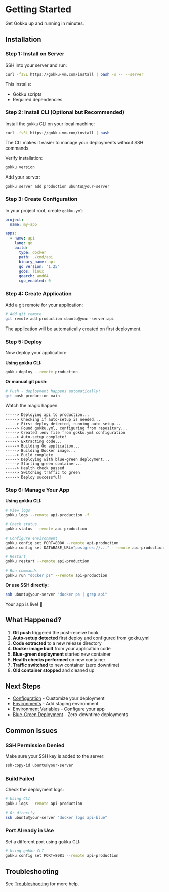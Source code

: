 # Getting Started

Get Gokku up and running in minutes.

## Installation

### Step 1: Install on Server

SSH into your server and run:

```bash
curl -fsSL https://gokku-vm.com/install | bash -s -- --server
```

This installs:
- Gokku scripts
- Required dependencies

### Step 2: Install CLI (Optional but Recommended)

Install the `gokku` CLI on your local machine:

```bash
curl -fsSL https://gokku-vm.com/install | bash
```

The CLI makes it easier to manage your deployments without SSH commands.

Verify installation:

```bash
gokku version
```

Add your server:

```bash
gokku server add production ubuntu@your-server
```

### Step 3: Create Configuration

In your project root, create `gokku.yml`:

```yaml
project:
  name: my-app

apps:
  - name: api
    lang: go
    build:
      type: docker
      path: ./cmd/api
      binary_name: api
      go_version: "1.25"
      goos: linux
      goarch: amd64
      cgo_enabled: 0
```

### Step 4: Create Application

Add a git remote for your application:

```bash
# Add git remote
git remote add production ubuntu@your-server:api
```

The application will be automatically created on first deployment.

### Step 5: Deploy

Now deploy your application:

**Using gokku CLI:**

```bash
gokku deploy --remote production
```

**Or manual git push:**

```bash
# Push - deployment happens automatically!
git push production main
```

Watch the magic happen:

```
-----> Deploying api to production...
-----> Checking if auto-setup is needed...
-----> First deploy detected, running auto-setup...
-----> Found gokku.yml, configuring from repository...
-----> Created .env file from gokku.yml configuration
-----> Auto-setup complete!
-----> Extracting code...
-----> Building Go application...
-----> Building Docker image...
-----> Build complete
-----> Deploying with blue-green deployment...
-----> Starting green container...
-----> Health check passed
-----> Switching traffic to green
-----> Deploy successful!
```

### Step 6: Manage Your App

**Using gokku CLI:**

```bash
# View logs
gokku logs --remote api-production -f

# Check status
gokku status --remote api-production

# Configure environment
gokku config set PORT=8080 --remote api-production
gokku config set DATABASE_URL="postgres://..." --remote api-production

# Restart
gokku restart --remote api-production

# Run commands
gokku run "docker ps" --remote api-production
```

**Or use SSH directly:**

```bash
ssh ubuntu@your-server "docker ps | grep api"
```

Your app is live! 🎉

## What Happened?

1. **Git push** triggered the post-receive hook
2. **Auto-setup detected** first deploy and configured from gokku.yml
3. **Code extracted** to a new release directory
4. **Docker image built** from your application code
5. **Blue-green deployment** started new container
6. **Health checks performed** on new container
7. **Traffic switched** to new container (zero downtime)
8. **Old container stopped** and cleaned up

## Next Steps

- [Configuration](/guide/configuration) - Customize your deployment
- [Environments](/guide/environments) - Add staging environment
- [Environment Variables](/guide/env-vars) - Configure your app
- [Blue-Green Deployment](/guide/blue-green-deployment) - Zero-downtime deployments

## Common Issues

### SSH Permission Denied

Make sure your SSH key is added to the server:

```bash
ssh-copy-id ubuntu@your-server
```

### Build Failed

Check the deployment logs:

```bash
# Using CLI
gokku logs --remote api-production

# Or directly
ssh ubuntu@your-server "docker logs api-blue"
```

### Port Already in Use

Set a different port using gokku CLI:

```bash
# Using gokku CLI
gokku config set PORT=8081 --remote api-production
```

## Troubleshooting

See [Troubleshooting](/reference/troubleshooting) for more help.

